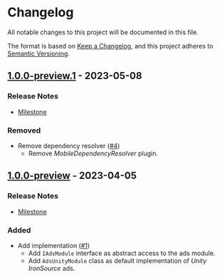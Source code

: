# Changelog

All notable changes to this project will be documented in this file.

The format is based on [Keep a Changelog](https://keepachangelog.com/en/1.0.0/),
and this project adheres to [Semantic Versioning](https://semver.org/spec/v2.0.0.html).

## [1.0.0-preview.1](https://github.com/unity-game-framework/ugf-module-ads/releases/tag/1.0.0-preview.1) - 2023-05-08  

### Release Notes

- [Milestone](https://github.com/unity-game-framework/ugf-module-ads/milestone/2?closed=1)  
    

### Removed

- Remove dependency resolver ([#4](https://github.com/unity-game-framework/ugf-module-ads/issues/4))  
    - Remove _MobileDependencyResolver_ plugin.

## [1.0.0-preview](https://github.com/unity-game-framework/ugf-module-ads/releases/tag/1.0.0-preview) - 2023-04-05  

### Release Notes

- [Milestone](https://github.com/unity-game-framework/ugf-module-ads/milestone/1?closed=1)  
    

### Added

- Add implementation ([#1](https://github.com/unity-game-framework/ugf-module-ads/issues/1))  
    - Add `IAdsModule` interface as abstract access to the ads module.
    - Add `AdsUnityModule` class as default implementation of _Unity IronSource_ ads.


